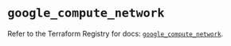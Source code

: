 # `google_compute_network`

Refer to the Terraform Registry for docs: [`google_compute_network`](https://registry.terraform.io/providers/hashicorp/google/5.12.0/docs/resources/compute_network).
